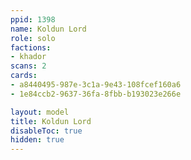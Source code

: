 ```yaml
---
ppid: 1398
name: Koldun Lord
role: solo
factions:
- khador
scans: 2
cards:
- a8440495-987e-3c1a-9e43-108fcef160a6
- 1e84ccb2-9637-36fa-8fbb-b193023e266e

layout: model
title: Koldun Lord
disableToc: true
hidden: true
---
```

